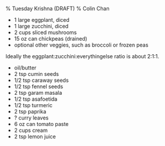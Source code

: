 % Tuesday Krishna (DRAFT)
% Colin Chan


* 1 large eggplant, diced
* 1 large zucchini, diced
* 2 cups sliced mushrooms
* 15 oz can chickpeas (drained)
* optional other veggies, such as broccoli or frozen peas

Ideally the eggplant:zucchini:everythingelse ratio is about 2:1:1.

* oil/butter
* 2 tsp cumin seeds
* 1/2 tsp caraway seeds
* 1/2 tsp fennel seeds
* 2 tsp garam masala
* 1/2 tsp asafoetida
* 1/2 tsp turmeric
* 2 tsp paprika
* ? curry leaves
* 6 oz can tomato paste
* 2 cups cream
* 2 tsp lemon juice
